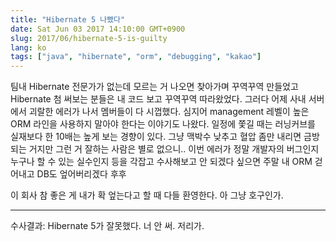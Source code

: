 ```yaml
---
title: "Hibernate 5 나빴다"
date: Sat Jun 03 2017 14:10:00 GMT+0900
slug: 2017/06/hibernate-5-is-guilty
lang: ko
tags: ["java", "hibernate", "orm", "debugging", "kakao"]
---
```


팀내 Hibernate 전문가가 없는데 모르는 거 나오면 찾아가며 꾸역꾸역 만들었고 Hibernate 첨 써보는 분들은 내 코드 보고 꾸역꾸역 따라왔었다. 그러다 어제 사내 서버에서 괴랄한 에러가 나서 멤버들이 다 시껍했다. 심지어 management 레벨이 높은 ORM 라인을 사용하지 말아야 한다는 이야기도 나왔다. 일정에 쫓길 때는 러닝커브를 실재보다 한 10배는 높게 보는 경향이 있다. 그냥 맥박수 낮추고 혈압 좀만 내리면 금방 되는 거지만 그런 거 잘하는 사람은 별로 없으니.. 이번 에러가 정말 개발자의 버그인지 누구나 할 수 있는 실수인지 등을 각잡고 수사해보고 안 되겠다 싶으면 주말 내 ORM 걷어내고 DB도 엎어버리겠다 후후

이 회사 참 좋은 게 내가 확 엎는다고 할 때 다들 환영한다. 아 그냥 호구인가.

----
수사결과: Hibernate 5가 잘못했다. 너 안 써. 저리가.
